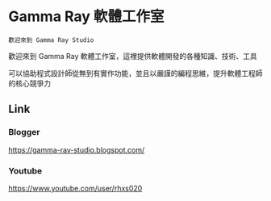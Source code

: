 Gamma Ray 軟體工作室
=====
`歡迎來到 Gamma Ray Studio`

歡迎來到 Gamma Ray 軟體工作室，這裡提供軟體開發的各種知識、技術、工具

可以協助程式設計師從無到有實作功能，並且以嚴謹的編程思維，提升軟體工程師的核心競爭力


Link
------
### Blogger
<https://gamma-ray-studio.blogspot.com/>

### Youtube
<https://www.youtube.com/user/rhxs020>




